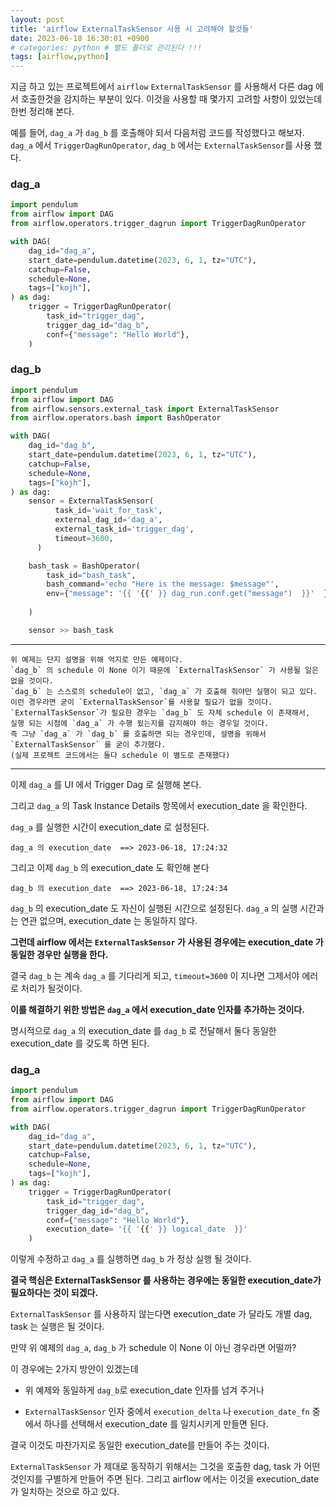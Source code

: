 ```yaml
---
layout: post
title: 'airflow ExternalTaskSensor 사용 시 고려해야 할것들'
date: 2023-06-18 16:30:01 +0900
# categories: python # 별도 폴더로 관리된다 !!!
tags: [airflow,python]
---
```


지금 하고 있는 프로젝트에서 `airflow` `ExternalTaskSensor` 를 사용해서 다른 dag 에서 호출한것을 감지하는 부분이 있다. 
이것을 사용할 때 몇가지 고려할 사항이 있었는데 한번 정리해 본다.

예를 들어, `dag_a` 가 `dag_b` 를 호출해야 되서 다음처럼 코드를 작성했다고 해보자.
`dag_a` 에서 `TriggerDagRunOperator`, `dag_b` 에서는 `ExternalTaskSensor`를 사용 했다.

### dag_a

```python
import pendulum
from airflow import DAG
from airflow.operators.trigger_dagrun import TriggerDagRunOperator

with DAG(
    dag_id="dag_a",
    start_date=pendulum.datetime(2023, 6, 1, tz="UTC"),
    catchup=False,
    schedule=None,
    tags=["kojh"],
) as dag:
    trigger = TriggerDagRunOperator(
        task_id="trigger_dag",
        trigger_dag_id="dag_b",
        conf={"message": "Hello World"},        
    )
```

### dag_b

```python
import pendulum
from airflow import DAG
from airflow.sensors.external_task import ExternalTaskSensor
from airflow.operators.bash import BashOperator

with DAG(
    dag_id="dag_b",
    start_date=pendulum.datetime(2023, 6, 1, tz="UTC"),
    catchup=False,
    schedule=None,
    tags=["kojh"],
) as dag:
    sensor = ExternalTaskSensor(
          task_id='wait_for_task',
          external_dag_id='dag_a',
          external_task_id='trigger_dag',
          timeout=3600,
      )

    bash_task = BashOperator(
        task_id="bash_task",
        bash_command='echo "Here is the message: $message"',        
        env={"message": '{{ '{{' }} dag_run.conf.get("message")  }}'  },
        
    )

    sensor >> bash_task

```

---

    위 예제는 단지 설명을 위해 억지로 만든 예제이다.
    `dag_b` 의 schedule 이 None 이기 때문에 `ExternalTaskSensor` 가 사용될 일은 없을 것이다. 
    `dag_b` 는 스스로의 schedule이 없고, `dag_a` 가 호출해 줘야만 실행이 되고 있다. 
    이런 경우라면 굳이 `ExternalTaskSensor`를 사용할 필요가 없을 것이다.
    `ExternalTaskSensor`가 필요한 경우는 `dag_b` 도 자체 schedule 이 존재해서, 
    실행 되는 시점에 `dag_a` 가 수행 됬는지를 감지해야 하는 경우일 것이다.
    즉 그냥 `dag_a` 가 `dag_b` 를 호출하면 되는 경우인데, 설명을 위해서 
    `ExternalTaskSensor` 를 굳이 추가했다.
    (실제 프로젝트 코드에서는 둘다 schedule 이 별도로 존재했다)

---


이제 `dag_a` 를 UI 에서 Trigger Dag 로 실행해 본다. 

그리고 `dag_a` 의 Task Instance Details 항목에서 execution_date 을 확인한다.

`dag_a` 를 실행한 시간이 execution_date 로 설정된다.

    dag_a 의 execution_date	==> 2023-06-18, 17:24:32

그리고 이제 `dag_b` 의 execution_date 도 확인해 본다

    dag_b 의 execution_date	==> 2023-06-18, 17:24:34


`dag_b` 의 execution_date 도 자신이 실행된 시간으로 설정된다. `dag_a` 의 실행 시간과는 연관 없으며, execution_date 는 동일하지 않다.

**그런데 airflow 에서는 `ExternalTaskSensor` 가 사용된 경우에는 execution_date 가 동일한 경우만 실행을 한다.**

결국 `dag_b` 는 계속 `dag_a` 를 기다리게 되고, `timeout=3600` 이 지나면 그제서야 에러로 처리가 될것이다.


**이를 해결하기 위한 방법은 `dag_a` 에서 execution_date 인자를 추가하는 것이다.**

명시적으로 `dag_a` 의 execution_date 를 `dag_b` 로 전달해서 둘다 동일한 execution_date 를 갖도록 하면 된다.

### dag_a

```python
import pendulum
from airflow import DAG
from airflow.operators.trigger_dagrun import TriggerDagRunOperator

with DAG(
    dag_id="dag_a",
    start_date=pendulum.datetime(2023, 6, 1, tz="UTC"),
    catchup=False,
    schedule=None,
    tags=["kojh"],
) as dag:
    trigger = TriggerDagRunOperator(
        task_id="trigger_dag",
        trigger_dag_id="dag_b",
        conf={"message": "Hello World"},        
        execution_date= '{{ '{{' }} logical_date  }}'
    )
```


이렇게 수정하고 `dag_a` 를 실행하면 `dag_b` 가 정상 실행 될 것이다.

**결국 핵심은 ExternalTaskSensor 를 사용하는 경우에는 동일한 execution_date가 필요하다는 것이 되겠다.**

`ExternalTaskSensor` 를 사용하지 않는다면 execution_date 가 달라도 개별 dag, task 는 실행은 될 것이다.

만약 위 예제의 `dag_a`, `dag_b` 가 schedule 이 None 이 아닌 경우라면 어떨까?

이 경우에는 2가지 방안이 있겠는데 

- 위 예제와 동일하게 `dag_b`로 execution_date 인자를 넘겨 주거나

- `ExternalTaskSensor` 인자 중에서 `execution_delta` 나 `execution_date_fn` 중에서 하나를 선택해서 execution_date 를 일치시키게 만들면 된다. 

결국 이것도 마찬가지로 동일한 execution_date를 만들어 주는 것이다.  

`ExternalTaskSensor` 가 제대로 동작하기 위해서는 그것을 호출한 dag, task 가 어떤 것인지를 구별하게 만들어 주면 된다. 
그리고 airflow 에서는 이것을 execution_date 가 일치하는 것으로 하고 있다.









